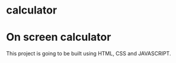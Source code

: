 # calculator
# On screen calculator
This project is going to be built using HTML, CSS and JAVASCRIPT.